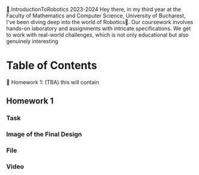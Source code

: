 🤖.IntroductionToRobotics 2023-2024
Hey there, in my third year at the Faculty of Mathematics and Computer Science, University of Bucharest, I've been diving deep into the world of Robotics🚀. Our coursework involves hands-on laboratory and assignments with intricate specifications. We get to work with real-world challenges, which is not only educational but also genuinely interesting 
# Table of Contents
📝 Homework 1: (TBA) this will contain

## Homework 1
### Task
### Image of the Final Design
### File
### Video
